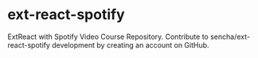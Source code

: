# ext-react-spotify
ExtReact with Spotify Video Course Repository. Contribute to sencha/ext-react-spotify development by creating an account on GitHub.
